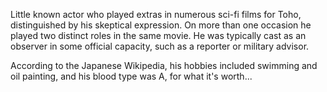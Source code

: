<!-- Kazuo Hinata -->

Little known actor who played extras in numerous sci-fi films for Toho, distinguished by his skeptical expression. On more than one occasion he played two distinct roles in the same movie. He was typically cast as an observer in some official capacity, such as a reporter or military advisor.

According to the Japanese Wikipedia, his hobbies included swimming and oil painting, and his blood type was A, for what it's worth...
